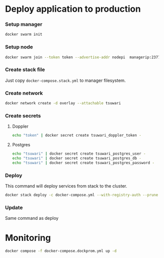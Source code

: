 # Deploy application to production

### Setup manager

```bash
docker swarm init
```

### Setup node

```bash
docker swarm join --token token --advertise-addr nodepi  managerip:2377
```

### Create stack file

Just copy `docker-compose.stack.yml` to manager filesystem.

### Create network

```bash
docker network create -d overlay --attachable tsuwari
```

### Create secrets

1. Doppler

   ```bash
   echo "token" | docker secret create tsuwari_doppler_token -
   ```

2. Postgres

   ```bash
   echo "tsuwari" | docker secret create tsuwari_postgres_user -
   echo "tsuwari" | docker secret create tsuwari_postgres_db -
   echo "tsuwari" | docker secret create tsuwari_postgres_password -
   ```

### Deploy

This command will deploy services from stack to the cluster.

```bash
docker stack deploy -c docker-compose.yml --with-registry-auth --prune tsuwari
```

### Update

Same command as deploy

# Monitoring

```bash
docker compose -f docker-compose.dockprom.yml up -d
```
